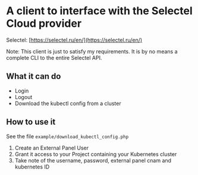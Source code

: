 # A client to interface with the Selectel Cloud provider

Selectel: [https://selectel.ru/en/](https://selectel.ru/en/)

Note: This client is just to satisfy my requirements. It is by no means a complete CLI to the entire Selectel API.

## What it can do

- Login
- Logout
- Download the kubectl config from a cluster

## How to use it

See the file `example/download_kubectl_config.php`

1. Create an External Panel User
2. Grant it access to your Project containing your Kubernetes cluster
3. Take note of the username, password, external panel cnam and kubernetes ID
